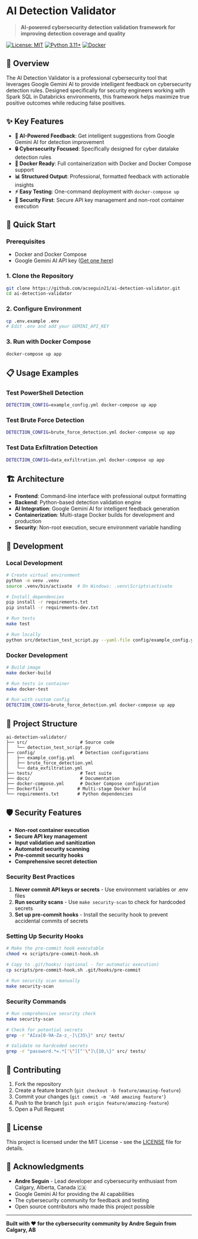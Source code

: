 # AI Detection Validator

> **AI-powered cybersecurity detection validation framework for improving detection coverage and quality**

[![License: MIT](https://img.shields.io/badge/License-MIT-yellow.svg)](https://opensource.org/licenses/MIT)
[![Python 3.11+](https://img.shields.io/badge/python-3.11+-blue.svg)](https://www.python.org/downloads/)
[![Docker](https://img.shields.io/badge/docker-%230db7ed.svg?logo=docker&logoColor=white)](https://www.docker.com/)

## 🎯 **Overview**

The AI Detection Validator is a professional cybersecurity tool that leverages Google Gemini AI to provide intelligent feedback on cybersecurity detection rules. Designed specifically for security engineers working with Spark SQL in Databricks environments, this framework helps maximize true positive outcomes while reducing false positives.

## ✨ **Key Features**

- **🤖 AI-Powered Feedback**: Get intelligent suggestions from Google Gemini AI for detection improvement
- **🔒 Cybersecurity Focused**: Specifically designed for cyber datalake detection rules
- **🐳 Docker Ready**: Full containerization with Docker and Docker Compose support
- **📊 Structured Output**: Professional, formatted feedback with actionable insights
- **⚡ Easy Testing**: One-command deployment with `docker-compose up`
- **🔐 Security First**: Secure API key management and non-root container execution

## 🚀 **Quick Start**

### **Prerequisites**
- Docker and Docker Compose
- Google Gemini AI API key ([Get one here](https://makersuite.google.com/app/apikey))

### **1. Clone the Repository**
```bash
git clone https://github.com/acseguin21/ai-detection-validator.git
cd ai-detection-validator
```

### **2. Configure Environment**
```bash
cp .env.example .env
# Edit .env and add your GEMINI_API_KEY
```

### **3. Run with Docker Compose**
```bash
docker-compose up app
```

## 📋 **Usage Examples**

### **Test PowerShell Detection**
```bash
DETECTION_CONFIG=example_config.yml docker-compose up app
```

### **Test Brute Force Detection**
```bash
DETECTION_CONFIG=brute_force_detection.yml docker-compose up app
```

### **Test Data Exfiltration Detection**
```bash
DETECTION_CONFIG=data_exfiltration.yml docker-compose up app
```

## 🏗️ **Architecture**

- **Frontend**: Command-line interface with professional output formatting
- **Backend**: Python-based detection validation engine
- **AI Integration**: Google Gemini AI for intelligent feedback generation
- **Containerization**: Multi-stage Docker builds for development and production
- **Security**: Non-root execution, secure environment variable handling

## 🔧 **Development**

### **Local Development**
```bash
# Create virtual environment
python -m venv .venv
source .venv/bin/activate  # On Windows: .venv\Scripts\activate

# Install dependencies
pip install -r requirements.txt
pip install -r requirements-dev.txt

# Run tests
make test

# Run locally
python src/detection_test_script.py --yaml-file config/example_config.yml --api-key YOUR_API_KEY
```

### **Docker Development**
```bash
# Build image
make docker-build

# Run tests in container
make docker-test

# Run with custom config
DETECTION_CONFIG=brute_force_detection.yml docker-compose up app
```

## 📁 **Project Structure**

```
ai-detection-validator/
├── src/                    # Source code
│   └── detection_test_script.py
├── config/                 # Detection configurations
│   ├── example_config.yml
│   ├── brute_force_detection.yml
│   └── data_exfiltration.yml
├── tests/                  # Test suite
├── docs/                   # Documentation
├── docker-compose.yml      # Docker Compose configuration
├── Dockerfile             # Multi-stage Docker build
└── requirements.txt       # Python dependencies
```

## 🛡️ **Security Features**

- **Non-root container execution**
- **Secure API key management**
- **Input validation and sanitization**
- **Automated security scanning**
- **Pre-commit security hooks**
- **Comprehensive secret detection**

### **Security Best Practices**

1. **Never commit API keys or secrets** - Use environment variables or .env files
2. **Run security scans** - Use `make security-scan` to check for hardcoded secrets
3. **Set up pre-commit hooks** - Install the security hook to prevent accidental commits of secrets

### **Setting Up Security Hooks**

```bash
# Make the pre-commit hook executable
chmod +x scripts/pre-commit-hook.sh

# Copy to .git/hooks/ (optional - for automatic execution)
cp scripts/pre-commit-hook.sh .git/hooks/pre-commit

# Run security scan manually
make security-scan
```

### **Security Commands**

```bash
# Run comprehensive security check
make security-scan

# Check for potential secrets
grep -r "AIza[0-9A-Za-z_-]\{35\}" src/ tests/

# Validate no hardcoded secrets
grep -r "password.*=.*['\"][^'\"]\{10,\}" src/ tests/
```

## 🤝 **Contributing**

1. Fork the repository
2. Create a feature branch (`git checkout -b feature/amazing-feature`)
3. Commit your changes (`git commit -m 'Add amazing feature'`)
4. Push to the branch (`git push origin feature/amazing-feature`)
5. Open a Pull Request

## 📄 **License**

This project is licensed under the MIT License - see the [LICENSE](LICENSE) file for details.

## 🙏 **Acknowledgments**

- **Andre Seguin** - Lead developer and cybersecurity enthusiast from Calgary, Alberta, Canada 🇨🇦
- Google Gemini AI for providing the AI capabilities
- The cybersecurity community for feedback and testing
- Open source contributors who made this project possible

---

**Built with ❤️ for the cybersecurity community by Andre Seguin from Calgary, AB**
